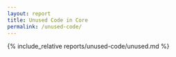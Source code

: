 ```yaml
---
layout: report
title: Unused Code in Core
permalink: /unused-code/
---
```


{% include_relative reports/unused-code/unused.md %}
